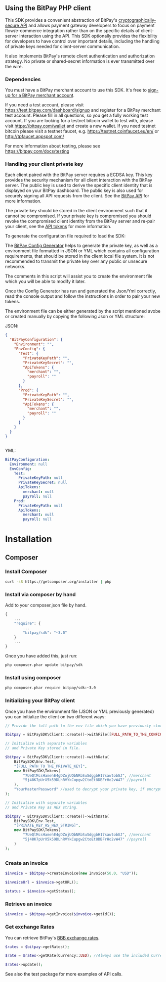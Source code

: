 ## Using the BitPay PHP client

This SDK provides a convenient abstraction of BitPay's [cryptographically-secure API](https://bitpay.com/api) and allows payment gateway developers to focus on payment flow/e-commerce integration rather than on the specific details of client-server interaction using the API.  This SDK optionally provides the flexibility for developers to have control over important details, including the handling of private keys needed for client-server communication.

It also implements BitPay's remote client authentication and authorization strategy.  No private or shared-secret information is ever transmitted over the wire.

### Dependencies

You must have a BitPay merchant account to use this SDK.  It's free to [sign-up for a BitPay merchant account](https://bitpay.com/start).

If you need a test account, please visit https://test.bitpay.com/dashboard/signup and register for a BitPay merchant test account. Please fill in all questions, so you get a fully working test account.
If you are looking for a testnet bitcoin wallet to test with, please visit https://bitpay.com/wallet and
create a new wallet.
If you need testnet bitcoin please visit a testnet faucet, e.g. https://testnet.coinfaucet.eu/en/ or http://tpfaucet.appspot.com/

For more information about testing, please see https://bitpay.com/docs/testing

### Handling your client private key

Each client paired with the BitPay server requires a ECDSA key.  This key provides the security mechanism for all client interaction with the BitPay server. The public key is used to derive the specific client identity that is displayed on your BitPay dashboard.  The public key is also used for securely signing all API requests from the client.  See the [BitPay API](https://bitpay.com/api) for more information.

The private key should be stored in the client environment such that it cannot be compromised.  If your private key is compromised you should revoke the compromised client identity from the BitPay server and re-pair your client, see the [API tokens](https://bitpay.com/api-tokens) for more information.

To generate the configuration file required to load the SDK:

The [BitPay Config Generator](https://github.com/bitpay/php-bitpay-client-v2/blob/master/examples/ConfigGenerator.php) helps to generate the private key, as well as a environment file formatted in JSON or YML which contains all configuration requirements, that should be stored in the client local file system. It is not recommended to transmit the private key over any public or unsecure networks.

The comments in this script will assist you to create the environment file which you will be able to modify it later.

Once the Config Generator has run and generated the Json/Yml correctly, read the console output and follow the instructions in order to pair your new tokens.

The environment file can be either generated by the script mentioned avobe or created manually by copying the following Json or YML structure:

JSON:
```json
{
  "BitPayConfiguration": {
    "Environment": "",
    "EnvConfig": {
      "Test": {
        "PrivateKeyPath": "",
        "PrivateKeySecret": "",
        "ApiTokens": {
          "merchant": "",
          "payroll": ""
        }
      },
      "Prod": {
        "PrivateKeyPath": "",
        "PrivateKeySecret": "",
        "ApiTokens": {
          "merchant": "",
          "payroll": ""
        }
      }
    }
  }
}
```
##
YML:
```yml
BitPayConfiguration:
  Environment: null
  EnvConfig:
    Test:
      PrivateKeyPath: null
      PrivateKeySecret: null
      ApiTokens:
        merchant: null
        payroll: null
    Prod:
      PrivateKeyPath: null
      ApiTokens:
        merchant: null
        payroll: null
```

# Installation

## Composer

### Install Composer

```bash
curl -sS https://getcomposer.org/installer | php
```

### Install via composer by hand

Add to your composer.json file by hand.

```javascript
{
    ...
    "require": {
        ...
        "bitpay/sdk": "~3.0"
    }
    ...
}
```

Once you have added this, just run:

```bash
php composer.phar update bitpay/sdk
```

### Install using composer

```bash
php composer.phar require bitpay/sdk:~3.0
```

### Initializing your BitPay client

Once you have the environment file (JSON or YML previously generated) you can initialize the client on two different ways:

```php
// Provide the full path to the env file which you have previously stored securely.

$bitpay = BitPaySDK\Client::create()->withFile([FULL_PATH_TO_THE_CONFIG_FILE]);
```

```php
// Initialize with separate variables 
// and Private Key stored in file.

$bitpay = BitPaySDK\Client::create()->withData(
    BitPaySDK\Env.Test,
    "[FULL_PATH_TO_THE_PRIVATE_KEY]",
    new BitPaySDK\Tokens(
        "7UeQtMcsHamehE4gDZojUQbNRbSuSdggbH17sawtobGJ", //merchant
        "5j48K7pUrX5k59DLhRVYkCupgw2CtoEt8DBFrHo2vW47" //payroll
    ),
    "YourMasterPassword" //used to decrypt your private key, if encrypted
);
```
```php
// Initialize with separate variables 
// and Private Key as HEX string.

$bitpay = BitPaySDK\Client::create()->withData(
    BitPaySDK\Env.Test,
    "[PRIVATE_KEY_AS_HEX_STRING]",
    new BitPaySDK\Tokens(
        "7UeQtMcsHamehE4gDZojUQbNRbSuSdggbH17sawtobGJ", //merchant
        "5j48K7pUrX5k59DLhRVYkCupgw2CtoEt8DBFrHo2vW47" //payroll
    )
);
```
##
### Create an invoice

```php
$invoice = $bitpay->createInvoice(new Invoice(50.0, "USD"));

$invoiceUrl = $invoice->getURL();

$status = $invoice->getStatus();
```

### Retrieve an invoice

```php
$invoice = $bitpay->getInvoice($invoice->getId());
```

### Get exchange Rates

You can retrieve BitPay's [BBB exchange rates](https://bitpay.com/exchange-rates).

```php
$rates = $bitpay->getRates();

$rate = $rates->getRate(Currency::USD); //Always use the included Currency model to avoid typos

$rates->update();
```

See also the test package for more examples of API calls.

